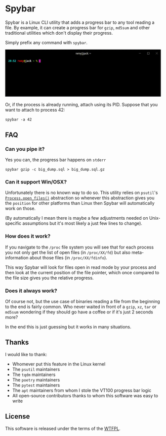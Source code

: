 # Spybar

Spybar is a Linux CLI utility that adds a progress bar to any tool reading a
file. By example, it can create a progress bar for `gzip`, `md5sum` and other
traditional utilities which don't display their progress.

Simply prefix any command with `spybar`.

![`spybar gzip that_big_file.dat`](./doc/spybar_demo.gif)

Or, if the process is already running, attach using its PID. Suppose that you
want to attach to process 42:

```
spybar -a 42
```

## FAQ

### Can you pipe it?

Yes you can, the progress bar happens on `stderr`

```
spybar gzip -c big_dump.sql > big_dump.sql.gz
```

### Can it support Win/OSX?

Unfortunately there is no known way to do so. This utility relies on `psutil`'s
[`Process.open_files()`](https://psutil.readthedocs.io/en/latest/index.html#psutil.Process.open_files)
abstraction so whenever this abstraction gives you the `position` for other
platforms than Linux then Spybar will automatically work on those.

(By automatically I mean there is maybe a few adjustments needed on 
Unix-specific assumptions but it's most likely a just few lines to change).

### How does it work?

If you navigate to the `/proc` file system you will see that for each process
you not only get the list of open files (in `/proc/XX/fd`) but also 
meta-information about those files (in `/proc/XX/fdinfo`).

This way Spybar will look for files open in read mode by your process and then
look at the current position of the file pointer, which once compared to the
file size gives you the relative progress.

### Does it always work?

Of course not, but the use case of binaries reading a file from the beginning
to the end is fairly common. Who never waited in front of a `gzip`, `xz`, `tar`
or `md5sum` wondering if they should go have a coffee or if it's just 2 seconds
more?

In the end this is just guessing but it works in many situations.

## Thanks

I would like to thank:

- Whomever put this feature in the Linux kernel
- The `psutil` maintainers
- The `tqdm` maintainers
- The `poetry` maintainers
- The `pytest` maintainers
- The `apt` maintainers from whom I stole the VT100 progress bar logic
- All open-source contributors thanks to whom this software was easy to write

## License

This software is released under the terms of the [WTFPL](./LICENSE).
